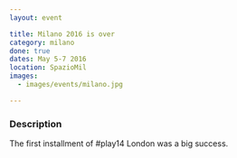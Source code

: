 ```yaml
---
layout: event

title: Milano 2016 is over
category: milano
done: true
dates: May 5-7 2016
location: SpazioMil
images:
  - images/events/milano.jpg

---
```


### Description
The first installment of #play14 London was a big success.
